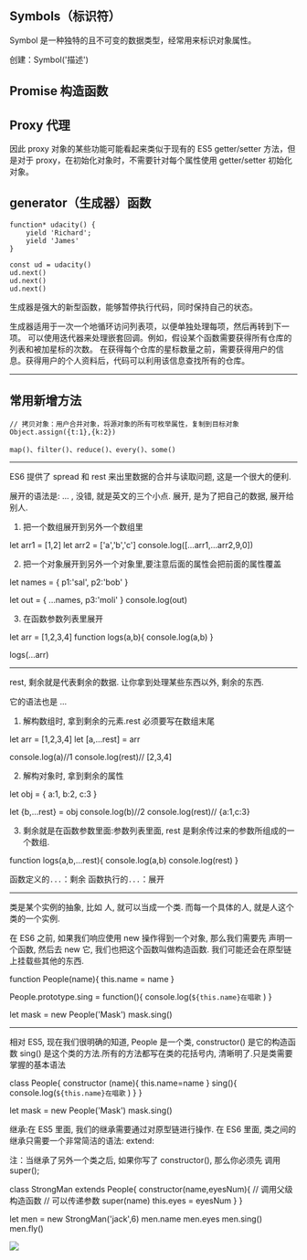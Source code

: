 

##  Symbols（标识符）

Symbol 是一种独特的且不可变的数据类型，经常用来标识对象属性。

创建：Symbol('描述')




##  Promise 构造函数 

##  Proxy 代理

因此 proxy 对象的某些功能可能看起来类似于现有的 ES5 getter/setter 方法，但是对于 proxy，在初始化对象时，不需要针对每个属性使用 getter/setter 初始化对象。


##  generator（生成器）函数

```
function* udacity() {
    yield 'Richard';
    yield 'James'
}

const ud = udacity()
ud.next()
ud.next()
ud.next()
```

生成器是强大的新型函数，能够暂停执行代码，同时保持自己的状态。

生成器适用于一次一个地循环访问列表项，以便单独处理每项，然后再转到下一项。
可以使用迭代器来处理嵌套回调。例如，假设某个函数需要获得所有仓库的列表和被加星标的次数。
在获得每个仓库的星标数量之前，需要获得用户的信息。获得用户的个人资料后，代码可以利用该信息查找所有的仓库。


---

## 常用新增方法

```
// 拷贝对象：用户合并对象，将源对象的所有可枚举属性，复制到目标对象
Object.assign({t:1},{k:2})

map()、filter()、reduce()、every()、some()
```



---


ES6 提供了 spread 和 rest 来出里数据的合并与读取问题, 这是一个很大的便利.


展开的语法是: ... ,  没错, 就是英文的三个小点.
展开, 是为了把自己的数据, 展开给别人.

1. 把一个数组展开到另外一个数组里

let arr1 = [1,2]
let arr2 = ['a','b','c']
console.log([...arr1,...arr2,9,0])

2. 把一个对象展开到另外一个对象里,要注意后面的属性会把前面的属性覆盖

let names = {
    p1:'sal',
    p2:'bob'
}

let out = {
    ...names,
    p3:'moli'
}
console.log(out)

3. 在函数参数列表里展开

let arr = [1,2,3,4]
function logs(a,b){
    console.log(a,b)
}

logs(...arr)

---

rest, 剩余就是代表剩余的数据. 让你拿到处理某些东西以外, 剩余的东西.

它的语法也是 ...

1. 解构数组时, 拿到剩余的元素.rest 必须要写在数组末尾

let arr = [1,2,3,4]
let [a,...rest] = arr

console.log(a)//1
console.log(rest)// [2,3,4]

2. 解构对象时, 拿到剩余的属性

let obj = {
    a:1,
    b:2,
    c:3
}

let {b,...rest} = obj
console.log(b)//2
console.log(rest)// {a:1,c:3}

3. 剩余就是在函数参数里面:参数列表里面, rest 是剩余传过来的参数所组成的一个数组.

function logs(a,b,...rest){
    console.log(a,b)
    console.log(rest)
}

函数定义的`...`：剩余
函数执行的`...`：展开

---


类是某个实例的抽象, 比如 人, 就可以当成一个类. 而每一个具体的人, 就是人这个类的一个实例.

在 ES6 之前, 如果我们响应使用 new 操作得到一个对象, 那么我们需要先 声明一个函数, 然后去 new 它, 我们也把这个函数叫做构造函数. 我们可能还会在原型链上挂载些其他的东西.

function People(name){
    this.name = name
}

People.prototype.sing = function(){
    console.log(`${this.name}在唱歌` )
}

let mask = new People('Mask')
mask.sing()

---
相对 ES5, 现在我们很明确的知道, People 是一个类, constructor() 是它的构造函数 sing() 是这个类的方法.所有的方法都写在类的花括号内, 清晰明了.只是类需要掌握的基本语法

class People{
    constructor (name){
        this.name=name
    }
    sing(){
        console.log(`${this.name}在唱歌` )
    }
}

let mask = new People('Mask')
mask.sing()

继承:在 ES5 里面, 我们的继承需要通过对原型链进行操作. 在 ES6 里面, 类之间的继承只需要一个非常简洁的语法: extend:

注：当继承了另外一个类之后, 如果你写了 constructor(), 那么你必须先 调用 super();

class StrongMan extends People{
    constructor(name,eyesNum){
        // 调用父级构造函数
        // 可以传递参数
        super(name)
        this.eyes = eyesNum
    }
}

let men = new StrongMan('jack',6)
men.name
men.eyes
men.sing()
men.fly()


![](https://ws1.sinaimg.cn/large/006tKfTcgy1fpygfhi4l7j30lm0nwdgp.jpg)

